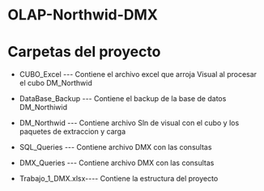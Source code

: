 # OLAP-Northwid-DMX


# Carpetas del proyecto 

- CUBO_Excel --- Contiene el archivo excel que arroja Visual al procesar el cubo DM_Northwid  

- DataBase_Backup ---  Contiene el backup de la base de datos DM_Northiwid  

- DM_Northwid --- Contiene archivo Sln de visual con el cubo y los paquetes de extraccion y carga 

-  SQL_Queries --- Contiene archivo DMX con las consultas 

- DMX_Queries --- Contiene archivo DMX con las consultas 

- Trabajo_1_DMX.xlsx---- Contiene la estructura del proyecto 
